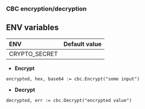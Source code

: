 ### CBC encryption/decryption

## ENV variables

| ENV           | Default value |
|:--------------|:-------------:|
| CRYPTO_SECRET |               |

* **Encrypt**
```
encrypted, hex, base64 := cbc.Encrypt("some input")
```

* **Decrypt**
```
decrypted, err := cbc.Decrypt("encrypted value")
```